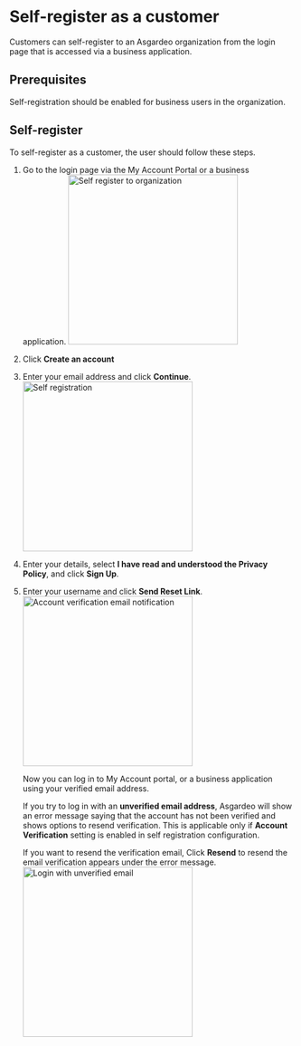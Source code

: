 # Self-register as a customer

<a :href="$withBase('/guides/users/manage-customers/')">Customers</a> can self-register to an Asgardeo organization from the login page that is accessed via a business application. 

## Prerequisites

 <a :href="$withBase('/guides/user-accounts/configure-self-registration/')">Self-registration</a> should be enabled for business users in the organization.

## Self-register

To self-register as a customer, the user should follow these steps. 

1. Go to the login page via the <a :href="$withBase('/guides/user-self-service/customer-self-service-portal/')">My Account Portal</a> or a business application.
   <img :src="$withBase('/assets/img/guides/organization/self-service/customer/recover-your-password.png')" alt="Self register to organization" width="300">
2. Click **Create an account**
3. Enter your email address and click **Continue**.
   <img :src="$withBase('/assets/img/guides/organization/self-service/customer/self-registration-enter-username.png')" alt="Self registration" width="300">
4. Enter your details, select **I have read and understood the Privacy Policy**, and click **Sign Up**.
5. Enter your username and click **Send Reset Link**.
   <img :src="$withBase('/assets/img/guides/organization/self-service/customer/account-verification-email.png')" alt="Account verification email notification" width="300">
    
    Now you can log in to My Account portal, or a business application using your verified email address.
    
    If you try to log in with an **unverified email address**, Asgardeo will show an error message saying that the account has not been verified and shows options to resend verification. This is applicable only if **Account Verification** setting is enabled in <a :href="$withBase('/guides/user-accounts/configure-self-registration/')">self registration configuration</a>. 
    
    If you want to resend the verification email, Click **Resend** to resend the email verification appears under the error message.
    <img :src="$withBase('/assets/img/guides/organization/self-service/customer/login-with-unverified-email.png')" alt="Login with unverified email" width="300"> 
